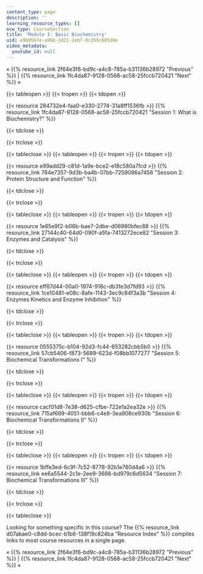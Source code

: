 ```yaml
---
content_type: page
description: ''
learning_resource_types: []
ocw_type: CourseSection
title: 'Module I: Basic Biochemistry'
uid: e9b95b7e-a96b-1d21-2eb7-0c269c68536e
video_metadata:
  youtube_id: null
---
```


« {{% resource_link 2f64e3f6-bd9c-a4c8-785a-b31136b28972 "Previous" %}} | {{% resource_link 1fc4da87-9128-0568-ac58-25fccb720421 "Next" %}} »

{{< tableopen >}}
{{< tropen >}}
{{< tdopen >}}


{{< resource 284732e4-faa0-e330-2774-31a8ff1536fb >}} {{% resource_link 1fc4da87-9128-0568-ac58-25fccb720421 "Session 1: What is Biochemistry?" %}}


{{< tdclose >}}

{{< trclose >}}

{{< tableclose >}}
{{< tableopen >}}
{{< tropen >}}
{{< tdopen >}}


{{< resource e99add29-c81d-1a9e-bce2-e18c580a7fcd >}} {{% resource_link 784e7357-9d3b-ba4b-07bb-7259086a7456 "Session 2: Protein Structure and Function" %}}


{{< tdclose >}}

{{< trclose >}}

{{< tableclose >}}
{{< tableopen >}}
{{< tropen >}}
{{< tdopen >}}


{{< resource 1e65e9f2-b06b-bae7-2dbe-d06980bfec88 >}} {{% resource_link 27144c40-64d0-090f-a5fa-7413272ece82 "Session 3: Enzymes and Catalysis" %}}


{{< tdclose >}}

{{< trclose >}}

{{< tableclose >}}
{{< tableopen >}}
{{< tropen >}}
{{< tdopen >}}


{{< resource eff87d44-00a0-1974-918c-db3fe3d7fd93 >}} {{% resource_link 1ce10481-e08c-8afe-1143-3ec9c84f3a3b "Session 4: Enzymes Kinetics and Enzyme Inhibition" %}}


{{< tdclose >}}

{{< trclose >}}

{{< tableclose >}}
{{< tableopen >}}
{{< tropen >}}
{{< tdopen >}}


{{< resource 0555375c-b104-92d3-fc44-653282cbb5b0 >}} {{% resource_link 57cb5406-f873-5689-623d-f08bb1077277 "Session 5: Biochemical Transformations I" %}}


{{< tdclose >}}

{{< trclose >}}

{{< tableclose >}}
{{< tableopen >}}
{{< tropen >}}
{{< tdopen >}}


{{< resource cacf01d8-7e38-d625-cfbe-722e1a2ea32e >}} {{% resource_link 715af689-4051-bbb6-c4e8-3ea908ce930b "Session 6: Biochemical Transformations II" %}}


{{< tdclose >}}

{{< trclose >}}

{{< tableclose >}}
{{< tableopen >}}
{{< tropen >}}
{{< tdopen >}}


{{< resource 1bffe3ed-6c9f-7c52-8778-92b1e780d4a6 >}} {{% resource_link ee6a5544-2c1e-2ee9-3686-bd979c6d5634 "Session 7: Biochemical Transformations III" %}}


{{< tdclose >}}

{{< trclose >}}

{{< tableclose >}}

Looking for something specific in this course? The {{% resource_link d07abae0-c8dd-bcec-b1b6-138f19c824ba "Resource Index" %}} compiles links to most course resources in a single page.

« {{% resource_link 2f64e3f6-bd9c-a4c8-785a-b31136b28972 "Previous" %}} | {{% resource_link 1fc4da87-9128-0568-ac58-25fccb720421 "Next" %}} »